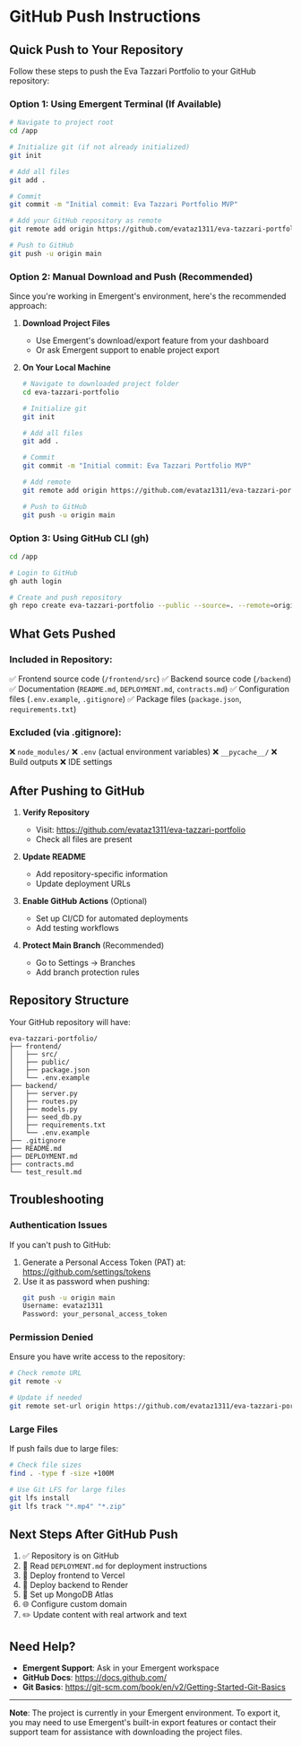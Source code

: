 # GitHub Push Instructions

## Quick Push to Your Repository

Follow these steps to push the Eva Tazzari Portfolio to your GitHub repository:

### Option 1: Using Emergent Terminal (If Available)

```bash
# Navigate to project root
cd /app

# Initialize git (if not already initialized)
git init

# Add all files
git add .

# Commit
git commit -m "Initial commit: Eva Tazzari Portfolio MVP"

# Add your GitHub repository as remote
git remote add origin https://github.com/evataz1311/eva-tazzari-portfolio.git

# Push to GitHub
git push -u origin main
```

### Option 2: Manual Download and Push (Recommended)

Since you're working in Emergent's environment, here's the recommended approach:

1. **Download Project Files**
   - Use Emergent's download/export feature from your dashboard
   - Or ask Emergent support to enable project export

2. **On Your Local Machine**
   ```bash
   # Navigate to downloaded project folder
   cd eva-tazzari-portfolio
   
   # Initialize git
   git init
   
   # Add all files
   git add .
   
   # Commit
   git commit -m "Initial commit: Eva Tazzari Portfolio MVP"
   
   # Add remote
   git remote add origin https://github.com/evataz1311/eva-tazzari-portfolio.git
   
   # Push to GitHub
   git push -u origin main
   ```

### Option 3: Using GitHub CLI (gh)

```bash
cd /app

# Login to GitHub
gh auth login

# Create and push repository
gh repo create eva-tazzari-portfolio --public --source=. --remote=origin --push
```

## What Gets Pushed

### Included in Repository:
✅ Frontend source code (`/frontend/src`)
✅ Backend source code (`/backend`)
✅ Documentation (`README.md`, `DEPLOYMENT.md`, `contracts.md`)
✅ Configuration files (`.env.example`, `.gitignore`)
✅ Package files (`package.json`, `requirements.txt`)

### Excluded (via .gitignore):
❌ `node_modules/`
❌ `.env` (actual environment variables)
❌ `__pycache__/`
❌ Build outputs
❌ IDE settings

## After Pushing to GitHub

1. **Verify Repository**
   - Visit: https://github.com/evataz1311/eva-tazzari-portfolio
   - Check all files are present

2. **Update README**
   - Add repository-specific information
   - Update deployment URLs

3. **Enable GitHub Actions** (Optional)
   - Set up CI/CD for automated deployments
   - Add testing workflows

4. **Protect Main Branch** (Recommended)
   - Go to Settings → Branches
   - Add branch protection rules

## Repository Structure

Your GitHub repository will have:

```
eva-tazzari-portfolio/
├── frontend/
│   ├── src/
│   ├── public/
│   ├── package.json
│   └── .env.example
├── backend/
│   ├── server.py
│   ├── routes.py
│   ├── models.py
│   ├── seed_db.py
│   ├── requirements.txt
│   └── .env.example
├── .gitignore
├── README.md
├── DEPLOYMENT.md
├── contracts.md
└── test_result.md
```

## Troubleshooting

### Authentication Issues
If you can't push to GitHub:
1. Generate a Personal Access Token (PAT) at: https://github.com/settings/tokens
2. Use it as password when pushing:
   ```bash
   git push -u origin main
   Username: evataz1311
   Password: your_personal_access_token
   ```

### Permission Denied
Ensure you have write access to the repository:
```bash
# Check remote URL
git remote -v

# Update if needed
git remote set-url origin https://github.com/evataz1311/eva-tazzari-portfolio.git
```

### Large Files
If push fails due to large files:
```bash
# Check file sizes
find . -type f -size +100M

# Use Git LFS for large files
git lfs install
git lfs track "*.mp4" "*.zip"
```

## Next Steps After GitHub Push

1. ✅ Repository is on GitHub
2. 📖 Read `DEPLOYMENT.md` for deployment instructions
3. 🚀 Deploy frontend to Vercel
4. 🔧 Deploy backend to Render
5. 💾 Set up MongoDB Atlas
6. 🌐 Configure custom domain
7. ✏️ Update content with real artwork and text

## Need Help?

- **Emergent Support**: Ask in your Emergent workspace
- **GitHub Docs**: https://docs.github.com/
- **Git Basics**: https://git-scm.com/book/en/v2/Getting-Started-Git-Basics

---

**Note**: The project is currently in your Emergent environment. To export it, you may need to use Emergent's built-in export features or contact their support team for assistance with downloading the project files.
